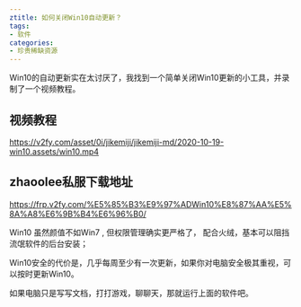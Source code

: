 ```yaml
---
ztitle: 如何关闭Win10自动更新？
tags:
- 软件
categories:
- 珍贵稀缺资源
---
```






Win10的自动更新实在太讨厌了，我找到一个简单关闭Win10更新的小工具，并录制了一个视频教程。




## 视频教程


https://v2fy.com/asset/0i/jikemiji/jikemiji-md/2020-10-19-win10.assets/win10.mp4





## zhaoolee私服下载地址

https://frp.v2fy.com/%E5%85%B3%E9%97%ADWin10%E8%87%AA%E5%8A%A8%E6%9B%B4%E6%96%B0/


Win10 虽然颜值不如Win7 , 但权限管理确实更严格了， 配合火绒，基本可以阻挡流氓软件的后台安装；

Win10安全的代价是，几乎每周至少有一次更新，如果你对电脑安全极其重视，可以按时更新Win10。

如果电脑只是写写文档，打打游戏，聊聊天，那就运行上面的软件吧。


